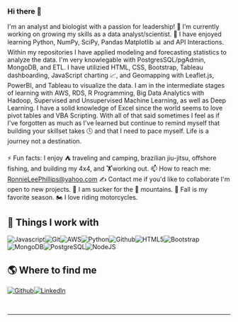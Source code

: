 ### Hi there 👋

I'm an analyst and biologist with a passion for leadership! 🔭 I’m currently working on growing my skills as a data analyst/scientist. 🌱 I have enjoyed learning Python, NumPy, SciPy, Pandas Matplotlib 📊 and API Interactions. Within my repositories I have applied modeling and forecasting statistics to analyze the data. I'm very knowlegable with PostgresSQL/pgAdmin, MongoDB, and ETL. I have utilizied HTML, CSS, Bootstrap, Tableau dashboarding, JavaScript charting 📈, and Geomapping with Leaflet.js, PowerBI, and Tableau to visualize the data. I am in the intermediate stages of learning with AWS, RDS, R Programming, Big Data Analytics with Hadoop, Supervised and Unsupervised Machine Learning, as well as Deep Learning. I have a solid knowledge of Excel since the world seems to love pivot tables and VBA Scripting.  With all of that said sometimes I feel as if I've forgotten as much as I've learned but continue to remind myself that building your skillset takes 🕓 and that I need to pace myself. Life is a journey not a destination. 

⚡ Fun facts: 
I enjoy ⛺ traveling and camping, brazilian jiu-jitsu, offshore fishing, and building my 4x4, and 🏋working out.
📫 How to reach me: RonnieLeePhillips@yahoo.com
✍ Contact me if you'd like to collaborate I'm open to new projects.
🌇 I am sucker for the 🌄 mountains.
🍂 Fall is my favorite season.
🏍 I love riding motorcycles.


<h2>🔧 Things I work with</h2>
<p><img alt="Javascript" src="https://img.shields.io/badge/-Javascript-3952b1?style=flat-square&logo=javascript&logoColor=white"/><img alt="Git" src="https://img.shields.io/badge/-Git-32218b?style=flat-square&logo=git&logoColor=white"/><img alt="AWS" src="https://img.shields.io/badge/-AWS-3f1a80?style=flat-square&logo=amazon-aws&logoColor=white"/><img alt="Python" src="https://img.shields.io/badge/-Python-531676?style=flat-square&logo=python&logoColor=white"/><img alt="Github" src="https://img.shields.io/badge/-Github-7d1061?style=flat-square&logo=github&logoColor=white"/><img alt="HTML5" src="https://img.shields.io/badge/-HTML5-a6094d?style=flat-square&logo=html5&logoColor=white"/><img alt="Bootstrap" src="https://img.shields.io/badge/-Bootstrap-bb0642?style=flat-square&logo=bootstrap&logoColor=white"/><img alt="MongoDB" src="https://img.shields.io/badge/-MongoDB-9f3536?style=flat-square&logo=mongodb&logoColor=white"/><img alt="PostgreSQL" src="https://img.shields.io/badge/-PostgreSQL-8d4537?style=flat-square&logo=postgresql&logoColor=white"/><img alt="NodeJS" src="https://img.shields.io/badge/-NodeJS-55753c?style=flat-square&logo=Node.js&logoColor=white"/>
</p>
<h2>🌎 Where to find me</h2>
<p><a href="https://github.com/GambitAcid" target="_blank"><img alt="Github" src="https://img.shields.io/badge/Github-%2312100E.svg?&style=for-the-badge&logo=Github&logoColor=white"/></a><a href="https://www.linkedin.com/in/ronniephillips-II" target="_blank"><img alt="LinkedIn" src="https://img.shields.io/badge/LinkedIn-%230077B5.svg?&style=for-the-badge&logo=LinkedIn&logoColor=white"/></a>
</p><br/>
<hr/>

<!--
**ItsGreyedOut/ItsGreyedOut** is a ✨ _special_ ✨ repository because its `README.md` (this file) appears on your GitHub profile.

Here are some ideas to get you started:

- 🔭 I’m currently working on ...
- 🌱 I’m currently learning ...
- 👯 I’m looking to collaborate on ...
- 🤔 I’m looking for help with ...
- 💬 Ask me about ...
- 📫 How to reach me: ...
- 😄 Pronouns: ...
- ⚡ Fun fact: ...
-->
